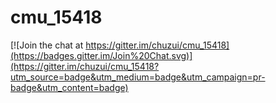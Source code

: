 # cmu_15418

[![Join the chat at https://gitter.im/chuzui/cmu_15418](https://badges.gitter.im/Join%20Chat.svg)](https://gitter.im/chuzui/cmu_15418?utm_source=badge&utm_medium=badge&utm_campaign=pr-badge&utm_content=badge)
